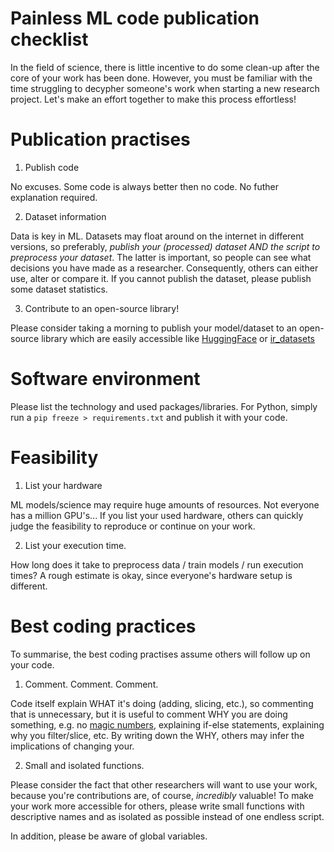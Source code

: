 # Painless ML code publication checklist

In the field of science, there is little incentive to do some clean-up after the core of your work has been done.
However, you must be familiar with the time struggling to decypher someone's work when starting a new research
project. Let's make an effort together to make this process effortless! 

# Publication practises

1. Publish code

No excuses. Some code is always better then no code. No futher explanation required.

2. Dataset information

Data is key in ML. Datasets may float around on the internet in different versions, so preferably, *publish your
(processed) dataset AND the script to preprocess your dataset*. The latter is important, so people can see what
decisions you have made as a researcher.
Consequently, others can either use, alter or compare it. If you cannot publish the dataset, please publish some dataset
statistics.

3. Contribute to an open-source library!

Please consider taking a morning to publish your model/dataset to an open-source library which are easily accessible
like [HuggingFace](https://huggingface.co) or [ir_datasets](https://ir-datasets.com)
  
# Software environment

Please list the technology and used packages/libraries. For Python, simply run a `pip freeze > requirements.txt` and
publish it with your code.

# Feasibility

1. List your hardware

ML models/science may require huge amounts of resources. Not everyone has a million GPU's...
If you list your used hardware, others can quickly judge the feasibility to reproduce or continue on your work.

2. List your execution time.

How long does it take to preprocess data / train models / run execution times? A rough estimate is okay, since
everyone's hardware setup is different.

# Best coding practices
To summarise, the best coding practises assume others will follow up on your code.

1. Comment. Comment. Comment.

Code itself explain WHAT it's doing (adding, slicing, etc.), so commenting that is unnecessary, but it is useful to
comment WHY you are doing something,
e.g. no [magic numbers](https://en.wikipedia.org/wiki/Magic_number_(programming)#Unnamed_numerical_constants), explaining
if-else statements, explaining why you filter/slice, etc. By writing down the WHY, others may infer the implications of
changing your.

2. Small and isolated functions.

Please consider the fact that other researchers will want to use your work, because you're contributions are, of course,
_incredibly_ valuable! To make your work more accessible for others, please write small functions with descriptive names
and as isolated as possible instead of one endless script.

In addition, please be aware of global variables.